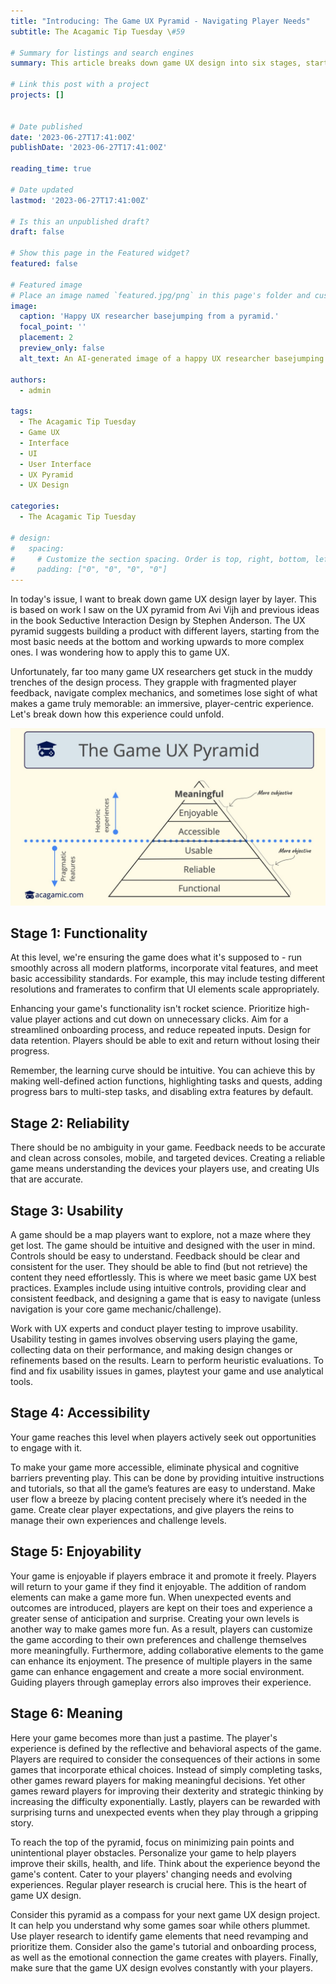 ```yaml
---
title: "Introducing: The Game UX Pyramid - Navigating Player Needs"
subtitle: The Acagamic Tip Tuesday \#59

# Summary for listings and search engines
summary: This article breaks down game UX design into six stages, starting with functionality and progressing to reliability, usability, accessibility, enjoyability, and meaning. Each stage builds on the previous one, with the ultimate goal of creating an immersive, player-centric experience. The article provides tips for improving each stage, such as prioritizing high-value player actions, providing clear and consistent feedback, and personalizing the game to help players improve their skills and life.

# Link this post with a project
projects: []


# Date published
date: '2023-06-27T17:41:00Z'
publishDate: '2023-06-27T17:41:00Z'

reading_time: true

# Date updated
lastmod: '2023-06-27T17:41:00Z'

# Is this an unpublished draft?
draft: false

# Show this page in the Featured widget?
featured: false

# Featured image
# Place an image named `featured.jpg/png` in this page's folder and customize its options here.
image:
  caption: 'Happy UX researcher basejumping from a pyramid.'
  focal_point: ''
  placement: 2
  preview_only: false
  alt_text: An AI-generated image of a happy UX researcher basejumping from a pyramid.

authors:
  - admin

tags:
  - The Acagamic Tip Tuesday
  - Game UX
  - Interface
  - UI
  - User Interface
  - UX Pyramid
  - UX Design

categories:
  - The Acagamic Tip Tuesday

# design:
#   spacing:
#     # Customize the section spacing. Order is top, right, bottom, left.
#     padding: ["0", "0", "0", "0"]
---
```

In today's issue, I want to break down game UX design layer by layer. This is based on work I saw on the UX pyramid from Avi Vijh and previous ideas in the book Seductive Interaction Design by Stephen Anderson. The UX pyramid suggests building a product with different layers, starting from the most basic needs at the bottom and working upwards to more complex ones. I was wondering how to apply this to game UX.

Unfortunately, far too many game UX researchers get stuck in the muddy trenches of the design process. They grapple with fragmented player feedback, navigate complex mechanics, and sometimes lose sight of what makes a game truly memorable: an immersive, player-centric experience. Let's break down how this experience could unfold.

![A diagram of the Game UX Pyramid.](./Game_UX_Pyramid.jpg)

## Stage 1: Functionality

At this level, we're ensuring the game does what it's supposed to - run smoothly across all modern platforms, incorporate vital features, and meet basic accessibility standards. For example, this may include testing different resolutions and framerates to confirm that UI elements scale appropriately.

Enhancing your game's functionality isn't rocket science. Prioritize high-value player actions and cut down on unnecessary clicks. Aim for a streamlined onboarding process, and reduce repeated inputs. Design for data retention. Players should be able to exit and return without losing their progress.

Remember, the learning curve should be intuitive. You can achieve this by making well-defined action functions, highlighting tasks and quests, adding progress bars to multi-step tasks, and disabling extra features by default.

## Stage 2: Reliability

There should be no ambiguity in your game. Feedback needs to be accurate and clean across consoles, mobile, and targeted devices. Creating a reliable game means understanding the devices your players use, and creating UIs that are accurate.

## Stage 3: Usability

A game should be a map players want to explore, not a maze where they get lost. The game should be intuitive and designed with the user in mind. Controls should be easy to understand. Feedback should be clear and consistent for the user. They should be able to find (but not retrieve) the content they need effortlessly. This is where we meet basic game UX best practices. Examples include using intuitive controls, providing clear and consistent feedback, and designing a game that is easy to navigate (unless navigation is your core game mechanic/challenge).

Work with UX experts and conduct player testing to improve usability. Usability testing in games involves observing users playing the game, collecting data on their performance, and making design changes or refinements based on the results. Learn to perform heuristic evaluations. To find and fix usability issues in games, playtest your game and use analytical tools.

## Stage 4: Accessibility

Your game reaches this level when players actively seek out opportunities to engage with it. 

To make your game more accessible, eliminate physical and cognitive barriers preventing play. This can be done by providing intuitive instructions and tutorials, so that all the game’s features are easy to understand. Make user flow a breeze by placing content precisely where it’s needed in the game. Create clear player expectations, and give players the reins to manage their own experiences and challenge levels.

## Stage 5: Enjoyability

Your game is enjoyable if players embrace it and promote it freely. Players will return to your game if they find it enjoyable. The addition of random elements can make a game more fun. When unexpected events and outcomes are introduced, players are kept on their toes and experience a greater sense of anticipation and surprise. Creating your own levels is another way to make games more fun. As a result, players can customize the game according to their own preferences and challenge themselves more meaningfully. Furthermore, adding collaborative elements to the game can enhance its enjoyment. The presence of multiple players in the same game can enhance engagement and create a more social environment. Guiding players through gameplay errors also improves their experience.

## Stage 6: Meaning

Here your game becomes more than just a pastime. The player's experience is defined by the reflective and behavioral aspects of the game. Players are required to consider the consequences of their actions in some games that incorporate ethical choices. Instead of simply completing tasks, other games reward players for making meaningful decisions. Yet other games reward players for improving their dexterity and strategic thinking by increasing the difficulty exponentially. Lastly, players can be rewarded with surprising turns and unexpected events when they play through a gripping story.

To reach the top of the pyramid, focus on minimizing pain points and unintentional player obstacles. Personalize your game to help players improve their skills, health, and life. Think about the experience beyond the game's content. Cater to your players' changing needs and evolving experiences. Regular player research is crucial here. This is the heart of game UX design.

Consider this pyramid as a compass for your next game UX design project. It can help you understand why some games soar while others plummet. Use player research to identify game elements that need revamping and prioritize them. Consider also the game's tutorial and onboarding process, as well as the emotional connection the game creates with players. Finally, make sure that the game UX design evolves constantly with your players. 